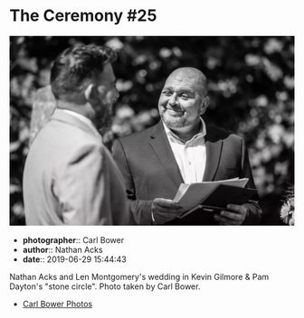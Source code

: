 # The Ceremony #25

![Nathan Acks and Len Montgomery's wedding in Kevin Gilmore and Pam Dayton's "stone circle"](assets/2019-06-29-set-1-the-ceremony-25.webp)

* **photographer**:: Carl Bower  
* **author**:: Nathan Acks  
* **date**:: 2019-06-29 15:44:43

Nathan Acks and Len Montgomery's wedding in Kevin Gilmore & Pam Dayton's "stone circle". Photo taken by Carl Bower.

* [Carl Bower Photos](https://carlbowerphotos.com)
